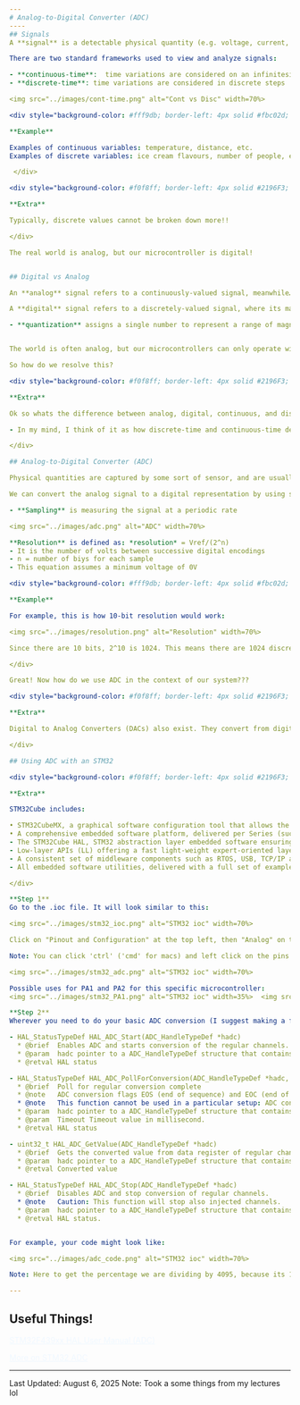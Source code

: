 ```yaml
---
# Analog-to-Digital Converter (ADC)
----
## Signals
A **signal** is a detectable physical quantity (e.g. voltage, current, etc.) by which information can be transmitted. Typically, microcontrollers detect signals as voltages.

There are two standard frameworks used to view and analyze signals: 

- **continuous-time**:  time variations are considered on an infinitesimal scale
- **discrete-time**: time variations are considered in discrete steps

<img src="../images/cont-time.png" alt="Cont vs Disc" width=70%>

<div style="background-color: #fff9db; border-left: 4px solid #fbc02d; padding: 1em; margin: 1em 0; border-radius: 6px; font-family: inherit; color: #4f4f4f;">

**Example**

Examples of continuous variables: temperature, distance, etc.
Examples of discrete variables: ice cream flavours, number of people, etc.

 </div>

<div style="background-color: #f0f8ff; border-left: 4px solid #2196F3; padding: 1em; margin: 1em 0; border-radius: 6px; font-family: inherit; color: #4f4f4f;">

**Extra**

Typically, discrete values cannot be broken down more!!

</div>

The real world is analog, but our microcontroller is digital!


## Digital vs Analog

An **analog** signal refers to a continuously-valued signal, meanwhile…

A **digital** signal refers to a discretely-valued signal, where its magnitude is determined by quantization of each discrete point in time

- **quantization** assigns a single number to represent a range of magnitudes of a continuous signal


The world is often analog, but our microcontrollers can only operate with discrete values…

So how do we resolve this?

<div style="background-color: #f0f8ff; border-left: 4px solid #2196F3; padding: 1em; margin: 1em 0; border-radius: 6px; font-family: inherit; color: #4f4f4f;">

**Extra**

Ok so whats the difference between analog, digital, continuous, and discrete?

- In my mind, I think of it as how discrete-time and continuous-time describe the x-axis (time), where continuous means we know the y-axis value at every single point in time, and discrete meaning we only know the y-axis value at specific points in time. Analog and digital can be thought of as describing the y-axis (or the magnitude), where analog means the y-axis value can be any value, but a digital signal is one that samples a signal and performs quantization, resulting in a y-axis value that is discrete! ADC is necessary because digitally, we cannot represent something continuous (because everything needs some sort of bit representation), and so we quantize the values using a certain resolution. A higher bit resolution means that the y-axis value can be more specific/similar to its true real world value.

</div>

## Analog-to-Digital Converter (ADC)

Physical quantities are captured by some sort of sensor, and are usually reflected as something such as a voltage (usually with infinite values in between due to being continuous). 

We can convert the analog signal to a digital representation by using sampling, and quantization.

- **Sampling** is measuring the signal at a periodic rate

<img src="../images/adc.png" alt="ADC" width=70%>

**Resolution** is defined as: *resolution* = Vref/(2^n)
- It is the number of volts between successive digital encodings
- n = number of biys for each sample
- This equation assumes a minimum voltage of 0V

<div style="background-color: #fff9db; border-left: 4px solid #fbc02d; padding: 1em; margin: 1em 0; border-radius: 6px; font-family: inherit; color: #4f4f4f;">

**Example**

For example, this is how 10-bit resolution would work:

<img src="../images/resolution.png" alt="Resolution" width=70%>

Since there are 10 bits, 2^10 is 1024. This means there are 1024 discrete values we can use (0-1023). If we had a sensor to detect a voltage ranging from 0-3V, receiving the ADC value of 1002 would mean that it is currently sensing a voltage of (1002/1023) * 3V = 2.94V.

</div>

Great! Now how do we use ADC in the context of our system???

<div style="background-color: #f0f8ff; border-left: 4px solid #2196F3; padding: 1em; margin: 1em 0; border-radius: 6px; font-family: inherit; color: #4f4f4f;">

**Extra**

Digital to Analog Converters (DACs) also exist. They convert from digital to analog (usually used when you need to output something analog like sound). You can also look into Pulse Width Modulation (PWM) which is somewhat similar in usage to a DAC and can produce a varyng output but is done with a duty cyce where for example if you want to dim an LED you might have it on for 50% of a duty cycle and off for 50% of a duty cycle (rather than on for 100% of the cycle). Ideally, it will turn on and off so quickly it will just look dim rather than flashing. 

</div>

## Using ADC with an STM32

<div style="background-color: #f0f8ff; border-left: 4px solid #2196F3; padding: 1em; margin: 1em 0; border-radius: 6px; font-family: inherit; color: #4f4f4f;">

**Extra**

STM32Cube includes:

• STM32CubeMX, a graphical software configuration tool that allows the generation of C initialization code using graphical wizards.
• A comprehensive embedded software platform, delivered per Series (such as STM32CubeF4 for STM32F4 Series)
- The STM32Cube HAL, STM32 abstraction layer embedded software ensuring maximized portability across the STM32 portfolio. HAL APIs are available for all peripherals.
- Low-layer APIs (LL) offering a fast light-weight expert-oriented layer which is closer to the hardware than the HAL. LL APIs are available only for a set of peripherals.
- A consistent set of middleware components such as RTOS, USB, TCP/IP and Graphics. 
- All embedded software utilities, delivered with a full set of examples.

</div>

**Step 1**
Go to the .ioc file. It will look similar to this:

<img src="../images/stm32_ioc.png" alt="STM32 ioc" width=70%>

Click on "Pinout and Configuration" at the top left, then "Analog" on the left. Here you can select an ADC to use! (for example select ADC1). 

Note: You can click 'ctrl' ('cmd' for macs) and left click on the pins to see what they can be used for. Clicking on PA1, we can see what the pin can be used for. Currently, we have ADC1_IN1 selected, which means we are using pin PA1 for ADC. We can see from the ADC config that we do indeed have IN1 selected for ADC1, and that some of the others are pink and unable to be selected such as IN2. This is because the correlated pin PA2 is currently being used for a different peripheral! We can see that the pin PA2 can be used as an ADC1_IN2, but we currently are using it for USART.

<img src="../images/stm32_adc.png" alt="STM32 ioc" width=70%>

Possible uses for PA1 and PA2 for this specific microcontroller:
<img src="../images/stm32_PA1.png" alt="STM32 ioc" width=35%>  <img src="../images/stm32_PA2.png" alt="STM32 ioc" width=35%>

**Step 2**
Wherever you need to do your basic ADC conversion (I suggest making a function for it), you can use the functions:

- HAL_StatusTypeDef HAL_ADC_Start(ADC_HandleTypeDef *hadc)
  * @brief  Enables ADC and starts conversion of the regular channels.
  * @param  hadc pointer to a ADC_HandleTypeDef structure that contains the configuration information for the specified ADC.
  * @retval HAL status

- HAL_StatusTypeDef HAL_ADC_PollForConversion(ADC_HandleTypeDef *hadc, uint32_t Timeout)
  * @brief  Poll for regular conversion complete
  * @note   ADC conversion flags EOS (end of sequence) and EOC (end of conversion) are cleared by this function.
  * @note   This function cannot be used in a particular setup: ADC configured in DMA mode and polling for end of each conversion (ADC init parameter "EOCSelection" set to ADC_EOC_SINGLE_CONV). In this case, DMA resets the flag EOC and polling cannot be performed on each conversion. Nevertheless, polling can still be performed on the complete sequence.
  * @param  hadc pointer to a ADC_HandleTypeDef structure that contains the configuration information for the specified ADC.
  * @param  Timeout Timeout value in millisecond.
  * @retval HAL status

- uint32_t HAL_ADC_GetValue(ADC_HandleTypeDef *hadc)
  * @brief  Gets the converted value from data register of regular channel.
  * @param  hadc pointer to a ADC_HandleTypeDef structure that contains the configuration information for the specified ADC.
  * @retval Converted value

- HAL_StatusTypeDef HAL_ADC_Stop(ADC_HandleTypeDef *hadc)
  * @brief  Disables ADC and stop conversion of regular channels.
  * @note   Caution: This function will stop also injected channels.
  * @param  hadc pointer to a ADC_HandleTypeDef structure that contains the configuration information for the specified ADC.
  * @retval HAL status.


For example, your code might look like:

<img src="../images/adc_code.png" alt="STM32 ioc" width=70%>

Note: Here to get the percentage we are dividing by 4095, because its 12-bit resolution

--- 
```


## Useful Things!

<a href="https://www.disca.upv.es/aperles/arm_cortex_m3/llibre/st/STM32F439xx_User_Manual/group__adc__exported__functions.html" style = "color: #f0f8ff" >STM32F439xx HAL User Manual (ADC)
</a>

<a href="https://deepbluembedded.com/stm32-adc-tutorial-complete-guide-with-examples/#:~:text=ADC%20Example%20Applications-,Introducing%20STM32%20ADC,trigger%20it%20to%20start%20conversion" style = "color: #f0f8ff" >More on STM32 ADC
</a>

---
Last Updated: August 6, 2025
Note: Took a some things from my lectures lol 

